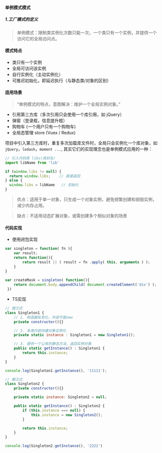 #### 单例模式模式

##### 1.工厂模式的定义
> 单例模式：限制类实例化次数只能一次，一个类只有一个实例，并提供一个访问它的全局访问点。

#### 模式特点
+ 类只有一个实例
+ 全局可访问该实例
+ 自行实例化（主动实例化）
+ 可推迟初始化，即延迟执行（与静态类/对象的区别）

#### 适用场景
> “单例模式的特点，意图解决：维护一个全局实例对象。”

+ 引用第三方库（多次引用只会使用一个库引用，如 jQuery）
+ 弹窗（登录框，信息提升框）
+ 购物车 (一个用户只有一个购物车)
+ 全局态管理 store (Vuex / Redux)

项目中引入第三方库时，重复多次加载库文件时，全局只会实例化一个库对象，如 `jQuery`，`lodash`，`moment ...`, 其实它们的实现理念也是单例模式应用的一种：
```js
// 引入代码库 libs(库别名）
import libName from 'lib'

if (window.libs != null) {
  return window.libs;    // 直接返回
} else {
  window.libs = libName   // 初始化
}
```

> 优点：适用于单一对象，只生成一个对象实例，避免频繁创建和销毁实例，减少内存占用。


> 缺点：不适用动态扩展对象，或需创建多个相似对象的场景

#### 代码实现

+ 使用闭包实现
```js
var singleton = function( fn ){
    var result;
    return function(){
        return result || ( result = fn .apply( this, arguments ) );
    }
}
 
var createMask = singleton( function(){
    return document.body.appendChild( document.createElement('div') );
 })
```

+ TS实现
```js
// 饿汉式
class Singleton1 {
    // 1. 构造器私有化，外部不能new
    private constructor(){}

    // 2. 本类内部创建对象实例化
    private static instance : Singleton1 = new Singleton1();

    // 3. 提供一个公有的静态方法，返回实例对象
    public static getInstance() : Singleton1 {
        return this.instance;
    }
}

console.log(Singleton1.getInstance(), '11111');

// 懒汉式
class Singleton2 {
    private constructor(){}

    private static instance: Singleton2 = null;

    public static getInstance() : Singleton2 {
        if (this.instance === null) {
            this.instance = new Singleton2();
        }

        return this.instance;
    }
}

console.log(Singleton2.getInstance(), '2222')
```

